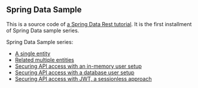 ## Spring Data Sample

This is a source code of [a Spring Data Rest tutorial](http://vicina.kgbinternet.com/blog/view.htm?id=38). It is the first installment of Spring Data sample series.

Spring Data Sample series:

 * [A single entity](https://github.com/vw98075/spring-data-sample)
 * [Related multiple entities](https://github.com/vw98075/spring-data-sample2) 
 * [Securing API access with an in-memory user setup](https://github.com/vw98075/spring-data-sample-security)
 * [Securing API access with a database user setup](https://github.com/vw98075/spring-data-sample-security-db-user)
 * [Securing API access with JWT, a sessionless approach](https://github.com/vw98075/spring-data-sample-security-jwt)
